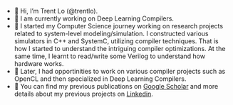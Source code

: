 - 👋 Hi, I’m Trent Lo (@trentlo).
- 🌱 I am currently working on Deep Learning Compilers.
- 🌱 I started my Computer Science journey working on research projects related to system-level modeling/simulation. I constructed various simulators in C++ and SystemC, utilizing compiler techniques. That is how I started to understand the intriguing compiler optimizations. At the same time, I learnt to read/write some Verilog to understand how hardware works.
- 🌱 Later, I had opportinities to work on various compiler projects such as OpenCL and then specialized in Deep Learning Compilers.
- 💞️ You can find my previous publications on [Google Scholar](https://scholar.google.com.tw/citations?user=RjymzN8AAAAJ&hl=en) and more details about my previous projects on [Linkedin](https://www.linkedin.com/in/trent-lo-06089042).


<!---
trentlo/trentlo is a ✨ special ✨ repository because its `README.md` (this file) appears on your GitHub profile.
You can click the Preview link to take a look at your changes.
--->
